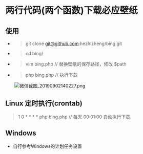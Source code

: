 # 两行代码(两个函数)下载必应壁纸

## 使用
- > git clone git@github.com:hezhizheng/bing.git
- > cd bing/
- > vim bing.php // 替换壁纸的保存路径，修改 $path
- > php bing.php // 执行下载

&emsp;&emsp;![微信截图_20190902140227.png](https://i.loli.net/2019/09/02/WrAvwVK6scbmEy2.png)

## Linux 定时执行(crontab)
> 1 0 * * * * php bing.php  // 每天 00:01:00 自动执行下载

## Windows
- 自行参考Windows的计划任务设置
